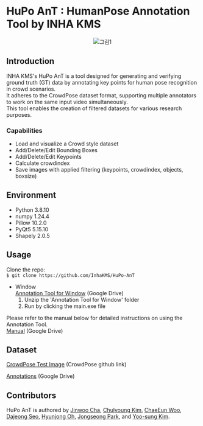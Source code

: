 # HuPo AnT : HumanPose Annotation Tool by INHA KMS  

<p align='center'>
    <img src="https://github.com/user-attachments/assets/ce6b2e64-529d-41b7-8d80-ff23170534ca" alt="그림1">
</p>



## Introduction
INHA KMS's HuPo AnT is a tool designed for generating and verifying ground truth (GT) data by annotating key points for human pose recognition in crowd scenarios. <br>
It adheres to the CrowdPose dataset format, supporting multiple annotators to work on the same input video simultaneously. <br>
This tool enables the creation of filtered datasets for various research purposes.


### Capabilities

- Load and visualize a Crowd style dataset
- Add/Delete/Edit Bounding Boxes
- Add/Delete/Edit Keypoints  
- Calculate crowdindex
- Save images with applied filtering (keypoints, crowdindex, objects, boxsize)  


## Environment

- Python 3.8.10
- numpy 1.24.4
- Pillow 10.2.0
- PyQt5 5.15.10
- Shapely 2.0.5


## Usage
Clone the repo:  
```$ git clone https://github.com/InhaKMS/HuPo-AnT```

 - Window  
   [Annotation Tool for Window](https://drive.google.com/file/d/1gKkGcrUaPh42uCqYqDqBlyxMTbKtOwjO/view?usp=sharing) (Google Drive)  
   1. Unzip the 'Annotation Tool for Window' folder  
   2. Run by clicking the main.exe file  
   

Please refer to the manual below for detailed instructions on using the Annotation Tool.  
[Manual](https://drive.google.com/file/d/1lW28HkYBILzu5C9rA45ZraReZ5uvBpmM/view?usp=sharing) (Google Drive)


## Dataset

[CrowdPose Test Image](https://github.com/Jeff-sjtu/CrowdPose.git) (CrowdPose github link)

[Annotations](https://drive.google.com/drive/folders/1TP_8ypQGAc0ab8MIWglJBqplhscvccUY?usp=share_link) (Google Drive)



## Contributors
HuPo AnT is authored by [Jinwoo Cha](https://github.com/startedourmission), [Chulyoung Kim](chulsub0727@gmail.com), [ChaeEun Woo](codms1440@inha.edu), [Dajeong Seo](https://github.com/ddaisyaa), [Hyunjong Oh](https://github.com/jong001029), [Jongseong Park](https://github.com/ParkJongSeong93), and [Yoo-sung Kim](yskim@inha.ac.kr).
